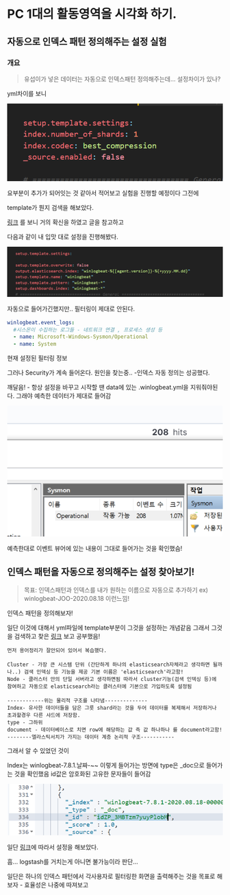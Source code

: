 # PC 1대의 활동영역을 시각화 하기.

## 자동으로 인덱스 패턴 정의해주는 설정 실험

### 개요

> 유섭이가 넣은 데이터는 자동으로 인덱스패턴 정의해주는데... 설정차이가 있나?

yml차이를 보니

![그림](./img/24.PNG)

요부분이 추가가 되어잇는 것 같아서 적어보고 실험을 진행할 예정이다 그전에

template가 뭔지 검색을 해보았다.

[링크](https://www.elastic.co/guide/en/beats/metricbeat/current/metricbeat-template.html) 를 보니 거의 확신을 하였고 글을 참고하고

다음과 같이 내 입맛 대로 설정을 진행해봤다.

![그림](./img/25.PNG)

자동으로 들어가긴했지만.. 필터링이 제대로 안된다.

```yml
winlogbeat.event_logs:
  #시스몬이 수집하는 로그들 - 네트워크 연결 , 프로세스 생성 등
  - name: Microsoft-Windows-Sysmon/Operational
  - name: System
```

현재 설정된 필터링 정보

그러나 Security가 계속 들어온다. 원인을 찾는중.. -인덱스 자동 정의는 성공했다.

깨달음! - 항상 설정을 바꾸고 시작할 땐 data에 있는 .winlogbeat.yml을 지워줘야된다. 그래야 예측한 데이터가 제대로 들어감

![그림](./img/26.PNG)

예측한대로 이벤트 뷰어에 있는 내용이 그대로 들어가는 것을 확인했슴!

## 인덱스 패턴을 자동으로 정의해주는 설정 찾아보기!

> 목표: 인덱스패턴과 인덱스를 내가 원하는 이름으로 자동으로 추가하기 ex) winlogbeat-JOO-2020.08.18 이런느낌!

인덱스 패턴을 정의해보자!

일단 이것에 대해서 yml파일에 template부분이 그것을 설정하는 개념같음 그래서 그것을 검색하고 찾은 [링크](https://oboki.net/workspace/bigdata/elasticsearch/elasticsearch-index-template/) 보고 공부했음!

```
먼저 용어정리가 잘안되어 있어서 복습했다.

Cluster - 가장 큰 시스템 단위 (간단하게 하나의 elasticsearch자체라고 생각하면 될까나..) 검색 인덱싱 등 기능을 제공 기본 이름은 'elasticsearch'라고함!
Node - 클러스터 안의 단일 서버라고 생각하면됨 따라서 cluster기능(검색 인덱싱 등)에 참여하고 자동으로 elasticsearch라는 클러스터에 기본으로 가입하도록 설정됨

------------위는 물리적 구조를 나타냄--------------
Index- 유사한 데이터들을 담은 그릇 shard라는 것을 두어 데이터를 복제해서 저장하거나 초과할경우 다른 샤드에 저장함.
type - 그하위
document - 데이터베이스로 치면 row에 해당하는 값 즉 값 하나하나 를 document라고함!
--------엘라스틱서치가 가지는 데이터 계층 논리적 구조-----------
```

그래서 알 수 있었던 것이

Index는 winlogbeat-7.8.1.날짜-~~
이렇게 들어가는 방면에 type은 \_doc으로 들어가는 것을 확인했음
id값은 암호화된 고유한 문자들이 들어감

![그림](./img/27.PNG)

일단 [링크](http://kangmyounghun.blogspot.com/2019/05/beat.html)에 따라서 설정을 해보았다.

흠... logstash를 거치는게 아니면 불가능이라 판단...

일단은 하나의 인덱스 패턴에서 각사용자로 필터링한 화면을 출력해주는 것을 목표로 해보자 - 효율성은 나중에 따져보고


